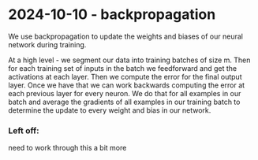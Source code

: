 # 2024-10-10 - backpropagation
We use backpropagation to update the weights and biases of our neural network during training.

At a high level - we segment our data into training batches of size m. Then for each training set of inputs in the batch we feedforward and get the activations at each layer. Then we compute the error for the final output layer. Once we have that we can work backwards computing the error at each previous layer for every neuron. We do that for all examples in our batch and average the gradients of all examples in our training batch to determine the update to every weight and bias in our network.

### Left off:
need to work through this a bit more